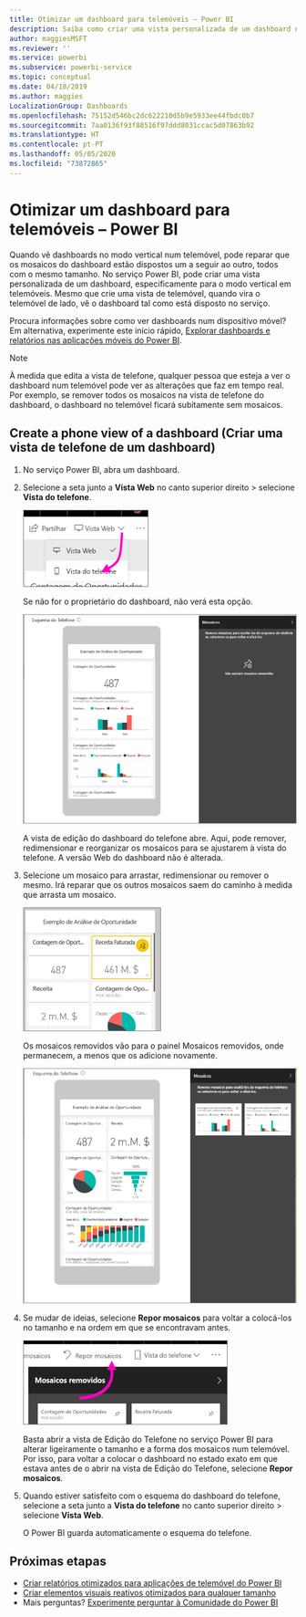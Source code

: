 ```yaml
---
title: Otimizar um dashboard para telemóveis – Power BI
description: Saiba como criar uma vista personalizada de um dashboard no serviço Power BI especificamente para visualização em telemóveis.
author: maggiesMSFT
ms.reviewer: ''
ms.service: powerbi
ms.subservice: powerbi-service
ms.topic: conceptual
ms.date: 04/18/2019
ms.author: maggies
LocalizationGroup: Dashboards
ms.openlocfilehash: 75152d546bc2dc622210d5b9e5933ee44fbdc0b7
ms.sourcegitcommit: 7aa0136f93f88516f97ddd8031ccac5d07863b92
ms.translationtype: HT
ms.contentlocale: pt-PT
ms.lasthandoff: 05/05/2020
ms.locfileid: "73872865"
---
```

# <a name="optimize-a-dashboard-for-mobile-phones---power-bi"></a>Otimizar um dashboard para telemóveis – Power BI 
Quando vê dashboards no modo vertical num telemóvel, pode reparar que os mosaicos do dashboard estão dispostos um a seguir ao outro, todos com o mesmo tamanho. No serviço Power BI, pode criar uma vista personalizada de um dashboard, especificamente para o modo vertical em telemóveis. Mesmo que crie uma vista de telemóvel, quando vira o telemóvel de lado, vê o dashboard tal como está disposto no serviço.

Procura informações sobre como ver dashboards num dispositivo móvel? Em alternativa, experimente este início rápido, [Explorar dashboards e relatórios nas aplicações móveis do Power BI](consumer/mobile/mobile-apps-quickstart-view-dashboard-report.md).

> [!NOTE]
> À medida que edita a vista de telefone, qualquer pessoa que esteja a ver o dashboard num telemóvel pode ver as alterações que faz em tempo real. Por exemplo, se remover todos os mosaicos na vista de telefone do dashboard, o dashboard no telemóvel ficará subitamente sem mosaicos. 
> 
> 

## <a name="create-a-phone-view-of-a-dashboard"></a>Create a phone view of a dashboard (Criar uma vista de telefone de um dashboard)
1. No serviço Power BI, abra um dashboard.
2. Selecione a seta junto a **Vista Web** no canto superior direito > selecione **Vista do telefone**.

    ![](media/service-create-dashboard-mobile-phone-view/power-bi-service-phone-view-dashboard.png)

    Se não for o proprietário do dashboard, não verá esta opção.

    ![](media/service-create-dashboard-mobile-phone-view/power-bi-mobile-edit-phone-view-canvas.png)

    A vista de edição do dashboard do telefone abre. Aqui, pode remover, redimensionar e reorganizar os mosaicos para se ajustarem à vista do telefone. A versão Web do dashboard não é alterada.


1. Selecione um mosaico para arrastar, redimensionar ou remover o mesmo. Irá reparar que os outros mosaicos saem do caminho à medida que arrasta um mosaico.
   
    ![](media/service-create-dashboard-mobile-phone-view/power-bi-unpin-tile-phone-dashboard.png)
   
    Os mosaicos removidos vão para o painel Mosaicos removidos, onde permanecem, a menos que os adicione novamente.
   
    ![](media/service-create-dashboard-mobile-phone-view/power-bi-mobile-edit-phone-view-post-edit.png)
2. Se mudar de ideias, selecione **Repor mosaicos** para voltar a colocá-los no tamanho e na ordem em que se encontravam antes.
   
    ![](media/service-create-dashboard-mobile-phone-view/power-bi-service-phone-view-reset-tiles.png)
   
    Basta abrir a vista de Edição do Telefone no serviço Power BI para alterar ligeiramente o tamanho e a forma dos mosaicos num telemóvel. Por isso, para voltar a colocar o dashboard no estado exato em que estava antes de o abrir na vista de Edição do Telefone, selecione **Repor mosaicos**.
3. Quando estiver satisfeito com o esquema do dashboard do telefone, selecione a seta junto a **Vista do telefone** no canto superior direito > selecione **Vista Web**.
   
    O Power BI guarda automaticamente o esquema do telefone.

## <a name="next-steps"></a>Próximas etapas
* [Criar relatórios otimizados para aplicações de telemóvel do Power BI](desktop-create-phone-report.md)
* [Criar elementos visuais reativos otimizados para qualquer tamanho](visuals/desktop-create-responsive-visuals.md)
* Mais perguntas? [Experimente perguntar à Comunidade do Power BI](https://community.powerbi.com/)

